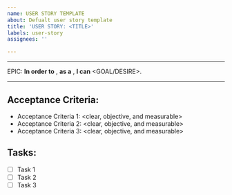 ```yaml
---
name: USER STORY TEMPLATE
about: Defualt user story template
title: 'USER STORY: <TITLE>'
labels: user-story
assignees: ''

---
```


---

EPIC: 
**In order to** <RECEIVE BENEFIT>, **as a** <ROLE>, **I can** <GOAL/DESIRE>. 

 ---

## Acceptance Criteria: 

- Acceptance Criteria 1: <clear, objective, and measurable> 
- Acceptance Criteria 2: <clear, objective, and measurable> 
- Acceptance Criteria 3: <clear, objective, and measurable> 


## Tasks: 

- [ ] Task 1 
- [ ] Task 2 
- [ ] Task 3
